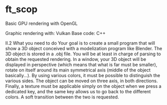 # ft_scop
Basic GPU rendering with OpenGL

Graphic rendering with: Vulkan
Base code: C++

II.2 What you need to do
Your goal is to create a small program that will show a 3D object conceived with a modelization program like Blender. The 3D object is stored in a .obj file. You will be at least
in charge of parsing to obtain the requested rendering.
In a window, your 3D object will be displayed in perspective (which means that what
is far must be smaller), rotate on itself around its main symmetrical axis (middle of the
object basically...). By using various colors, it must be possible to distinguish the various
sides. The object can be moved on three axis, in both directions.
Finally, a texture must be applicable simply on the object when we press a dedicated
key, and the same key allows us to go back to the different colors. A soft transition
between the two is requested.
